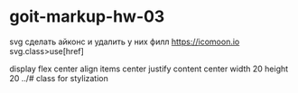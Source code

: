 # goit-markup-hw-03



svg сделать айконс
 и удалить у них филл 
 https://icomoon.io
 svg.class>use[href]

display flex center
align items center
justify content center
width 20 height 20 ../#
class for stylization